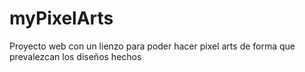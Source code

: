 # myPixelArts
Proyecto web con un lienzo para poder hacer pixel arts de forma que prevalezcan los diseños hechos
